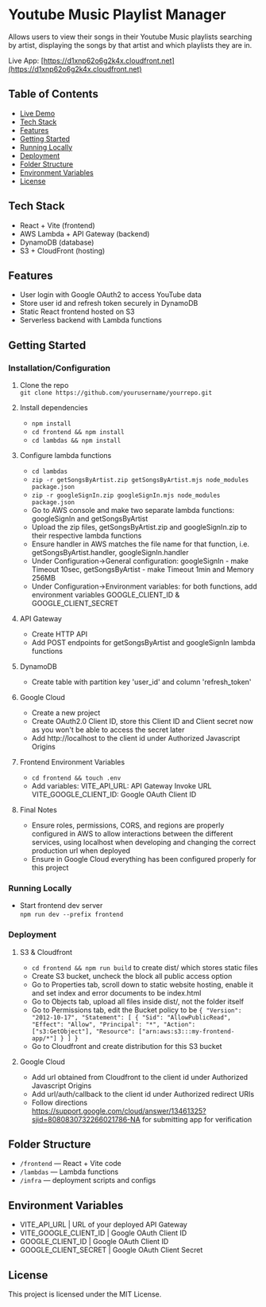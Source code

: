# Youtube Music Playlist Manager

Allows users to view their songs in their Youtube Music playlists searching by artist, displaying
the songs by that artist and which playlists they are in.

Live App: [https://d1xnp62o6g2k4x.cloudfront.net](https://d1xnp62o6g2k4x.cloudfront.net)

## Table of Contents

- [Live Demo](#live-demo)
- [Tech Stack](#tech-stack)
- [Features](#features)
- [Getting Started](#getting-started)
- [Running Locally](#running-locally)
- [Deployment](#deployment)
- [Folder Structure](#folder-structure)
- [Environment Variables](#environment-variables)
- [License](#license)


## Tech Stack

- React + Vite (frontend)
- AWS Lambda + API Gateway (backend)
- DynamoDB (database)
- S3 + CloudFront (hosting)

## Features

- User login with Google OAuth2 to access YouTube data
- Store user id and refresh token securely in DynamoDB
- Static React frontend hosted on S3
- Serverless backend with Lambda functions

## Getting Started

### Installation/Configuration

1. Clone the repo  
   `git clone https://github.com/yourusername/yourrepo.git`

2. Install dependencies

   - `npm install`
   - `cd frontend && npm install`
   - `cd lambdas && npm install`

3. Configure lambda functions

   - `cd lambdas`
   - `zip -r getSongsByArtist.zip getSongsByArtist.mjs node_modules package.json`
   - `zip -r googleSignIn.zip googleSignIn.mjs node_modules package.json`
   - Go to AWS console and make two separate lambda functions:
     googleSignIn and getSongsByArtist
   - Upload the zip files, getSongsByArtist.zip and googleSignIn.zip to their respective lambda functions
   - Ensure handler in AWS matches the file name for that function,
     i.e. getSongsByArtist.handler, googleSignIn.handler
   - Under Configuration->General configuration:
     googleSignIn - make Timeout 10sec,
     getSongsByArtist - make Timeout 1min and Memory 256MB
   - Under Configuration->Environment variables:
     for both functions, add environment variables GOOGLE_CLIENT_ID & GOOGLE_CLIENT_SECRET

4. API Gateway

   - Create HTTP API
   - Add POST endpoints for getSongsByArtist and googleSignIn lambda functions

5. DynamoDB

   - Create table with partition key 'user_id' and column 'refresh_token'

6. Google Cloud

   - Create a new project
   - Create OAuth2.0 Client ID, store this Client ID and Client secret now as
     you won't be able to access the secret later
   - Add http://localhost to the client id under Authorized Javascript Origins

7. Frontend Environment Variables

   - `cd frontend && touch .env`
   - Add variables:
     VITE_API_URL: API Gateway Invoke URL
     VITE_GOOGLE_CLIENT_ID: Google OAuth Client ID

8. Final Notes
   - Ensure roles, permissions, CORS, and regions are properly configured in AWS to
     allow interactions between the different services, using localhost when developing and
     changing the correct production url when deployed
   - Ensure in Google Cloud everything has been configured properly for this project

### Running Locally

- Start frontend dev server  
  `npm run dev --prefix frontend`

### Deployment

1. S3 & Cloudfront

   - `cd frontend && npm run build` to create dist/ which stores static files
   - Create S3 bucket, uncheck the block all public access option
   - Go to Properties tab, scroll down to static website hosting, enable it and set index and error documents to be index.html
   - Go to Objects tab, upload all files inside dist/, not the folder itself
   - Go to Permissions tab, edit the Bucket policy to be
     `{
   "Version": "2012-10-17",
   "Statement": [
      {
         "Sid": "AllowPublicRead",
         "Effect": "Allow",
         "Principal": "*",
         "Action": ["s3:GetObject"],
         "Resource": ["arn:aws:s3:::my-frontend-app/*"]
      }
   ]
}`
   - Go to Cloudfront and create distribution for this S3 bucket

2. Google Cloud
   - Add url obtained from Cloudfront to the client id under Authorized Javascript Origins
   - Add url/auth/callback to the client id under Authorized redirect URIs
   - Follow directions https://support.google.com/cloud/answer/13461325?sjid=8080830732266021786-NA for submitting app for verification

## Folder Structure

- `/frontend` — React + Vite code
- `/lambdas` — Lambda functions
- `/infra` — deployment scripts and configs

## Environment Variables

- VITE_API_URL | URL of your deployed API Gateway
- VITE_GOOGLE_CLIENT_ID | Google OAuth Client ID
- GOOGLE_CLIENT_ID | Google OAuth Client ID
- GOOGLE_CLIENT_SECRET | Google OAuth Client Secret

## License

This project is licensed under the MIT License.
